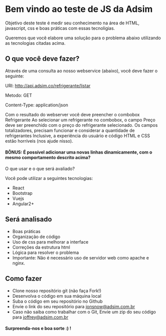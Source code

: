 # Bem vindo ao teste de JS da Adsim

Objetivo deste teste é medir seu conhecimento na área de HTML, javascript, css e boas práticas com essas tecnoligias.

Queremos que você elabore uma solução para o problema abaixo utilizando as tecnologias citadas acima.

## O que você deve fazer?

Através de uma consulta ao nosso webservice (abaixo), você deve fazer o seguinte:

URI: http://api.adsim.co/refrigerante/listar

Metodo: GET 

Content-Type: application/json


Com o resultado do webserver você deve preencher o combobox Refrigerante
Ao selecionar um refrigerante no combobox, o campo Preço deve ser preenchido com o preço do refrigerante selecionado.
Os campos totalizadores, precisam funcionar e considerar a quantidade de refrigerantes
Inclusive, a experiência do usuário e código HTML e CSS estão horríveis (nos ajude nisso).

#### BÔNUS: É possível adicionar uma novas linhas dinamicamente, com o mesmo comportamento descrito acima?
O que usar e o que será avaliado?

Você pode utilizar a seguintes tecnologias: 
- React
- Bootstrap
- Vuejs
- Angular2+


## Será analisado

- Boas práticas
- Organização de código
- Uso de css para melhorar a interface
- Correções da estrutura html
- Lógica para resolver o problema
- Importante: Não é necessário uso de servidor web como apache e nginx.

## Como fazer

- Clone nosso repositório git (não faça Fork!)
- Desenvolva o código em sua máquina local
- Suba o código em seu repositório no Github
- Envie o link do seu repositório para jonsnow@adsim.com.br
- Caso não saiba como trabalhar com o Git, Envie um zip do seu código para joffrey@adsim.com.br

#### Surpreenda-nos e boa sorte :) !
